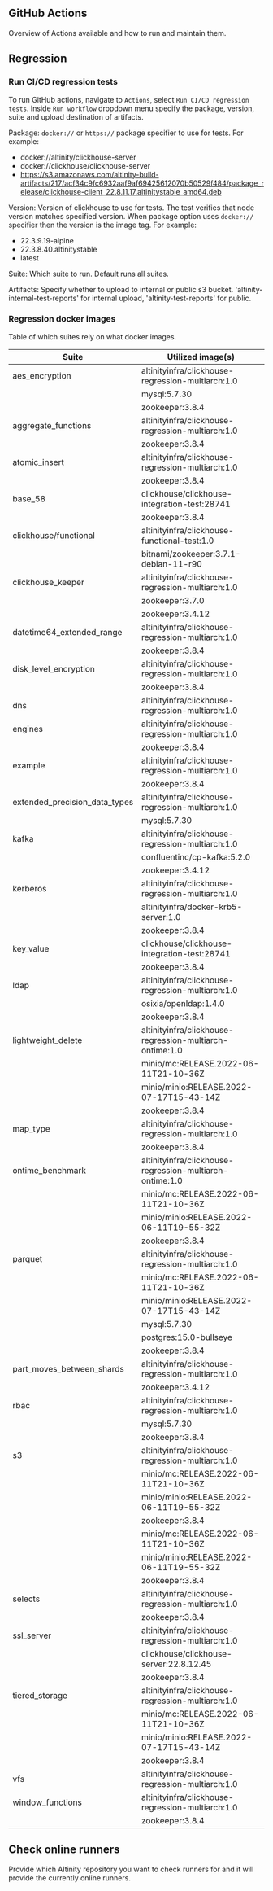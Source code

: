 ## GitHub Actions

Overview of Actions available and how to run and maintain them.

## Regression

### Run CI/CD regression tests 
To run GitHub actions, navigate to `Actions`, select `Run CI/CD regression tests`. Inside `Run workflow` dropdown menu specify the package, version, suite and upload destination of artifacts.

Package: `docker://` or `https://` package specifier to use for tests. For example: 
* docker://altinity/clickhouse-server
* docker://clickhouse/clickhouse-server
* https://s3.amazonaws.com/altinity-build-artifacts/217/acf34c9fc6932aaf9af69425612070b50529f484/package_release/clickhouse-client_22.8.11.17.altinitystable_amd64.deb
 
Version: Version of clickhouse to use for tests. The test verifies that node version matches specified version. When package option uses `docker://` specifier then the version is the image tag. For example:
 * 22.3.9.19-alpine
 * 22.3.8.40.altinitystable
 * latest
 
Suite: Which suite to run. Default runs all suites.
 
Artifacts: Specify whether to upload to internal or public s3 bucket. 'altinity-internal-test-reports' for internal upload, 'altinity-test-reports' for public.

### Regression docker images

Table of which suites rely on what docker images.

| Suite | Utilized image(s) |
| ------| ----------------- |
| aes_encryption | altinityinfra/clickhouse-regression-multiarch:1.0 |
|| mysql:5.7.30 |
|| zookeeper:3.8.4 |
| aggregate_functions | altinityinfra/clickhouse-regression-multiarch:1.0 |
|| zookeeper:3.8.4 |
| atomic_insert | altinityinfra/clickhouse-regression-multiarch:1.0 |
|| zookeeper:3.8.4 |
| base_58 | clickhouse/clickhouse-integration-test:28741 |
|| zookeeper:3.8.4 |
| clickhouse/functional | altinityinfra/clickhouse-functional-test:1.0 |
|| bitnami/zookeeper:3.7.1-debian-11-r90 |
| clickhouse_keeper | altinityinfra/clickhouse-regression-multiarch:1.0 |
|| zookeeper:3.7.0 |
|| zookeeper:3.4.12 |
| datetime64_extended_range | altinityinfra/clickhouse-regression-multiarch:1.0 |
|| zookeeper:3.8.4 |
| disk_level_encryption | altinityinfra/clickhouse-regression-multiarch:1.0 |
|| zookeeper:3.8.4 |
| dns | altinityinfra/clickhouse-regression-multiarch:1.0 |
| engines | altinityinfra/clickhouse-regression-multiarch:1.0 |
|| zookeeper:3.8.4 |
| example | altinityinfra/clickhouse-regression-multiarch:1.0 |
|| zookeeper:3.8.4 |
| extended_precision_data_types | altinityinfra/clickhouse-regression-multiarch:1.0 |
|| mysql:5.7.30 |
| kafka | altinityinfra/clickhouse-regression-multiarch:1.0 |
|| confluentinc/cp-kafka:5.2.0 |
|| zookeeper:3.4.12 |
| kerberos | altinityinfra/clickhouse-regression-multiarch:1.0 |
|| altinityinfra/docker-krb5-server:1.0 |
|| zookeeper:3.8.4 |
| key_value | clickhouse/clickhouse-integration-test:28741 |
|| zookeeper:3.8.4 |
| ldap | altinityinfra/clickhouse-regression-multiarch:1.0 |
|| osixia/openldap:1.4.0 |
|| zookeeper:3.8.4 |
| lightweight_delete | altinityinfra/clickhouse-regression-multiarch-ontime:1.0 |
|| minio/mc:RELEASE.2022-06-11T21-10-36Z |
|| minio/minio:RELEASE.2022-07-17T15-43-14Z |
|| zookeeper:3.8.4 |
| map_type | altinityinfra/clickhouse-regression-multiarch:1.0 |
|| zookeeper:3.8.4 |
| ontime_benchmark | altinityinfra/clickhouse-regression-multiarch-ontime:1.0 |
|| minio/mc:RELEASE.2022-06-11T21-10-36Z |
|| minio/minio:RELEASE.2022-06-11T19-55-32Z |
|| zookeeper:3.8.4 |
| parquet | altinityinfra/clickhouse-regression-multiarch:1.0 |
|| minio/mc:RELEASE.2022-06-11T21-10-36Z |
|| minio/minio:RELEASE.2022-07-17T15-43-14Z |
|| mysql:5.7.30 |
|| postgres:15.0-bullseye |
|| zookeeper:3.8.4 |
| part_moves_between_shards | altinityinfra/clickhouse-regression-multiarch:1.0 |
|| zookeeper:3.4.12 |
| rbac | altinityinfra/clickhouse-regression-multiarch:1.0 |
|| mysql:5.7.30 |
|| zookeeper:3.8.4 |
| s3 | altinityinfra/clickhouse-regression-multiarch:1.0 |
|| minio/mc:RELEASE.2022-06-11T21-10-36Z |
|| minio/minio:RELEASE.2022-06-11T19-55-32Z |
|| zookeeper:3.8.4 |
|| minio/mc:RELEASE.2022-06-11T21-10-36Z |
|| minio/minio:RELEASE.2022-06-11T19-55-32Z |
|| zookeeper:3.8.4 |
| selects | altinityinfra/clickhouse-regression-multiarch:1.0 |
|| zookeeper:3.8.4 |
| ssl_server | altinityinfra/clickhouse-regression-multiarch:1.0|
|| clickhouse/clickhouse-server:22.8.12.45 |
|| zookeeper:3.8.4 |
| tiered_storage | altinityinfra/clickhouse-regression-multiarch:1.0 |
|| minio/mc:RELEASE.2022-06-11T21-10-36Z |
|| minio/minio:RELEASE.2022-07-17T15-43-14Z |
|| zookeeper:3.8.4 |
| vfs | altinityinfra/clickhouse-regression-multiarch:1.0 |
| window_functions | altinityinfra/clickhouse-regression-multiarch:1.0 |
|| zookeeper:3.8.4 |


## Check online runners

Provide which Altinity repository you want to check runners for and it will provide the currently online runners.
 
